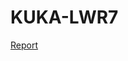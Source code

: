 # KUKA-LWR7
[Report](https://github.com/mrhosseini75/KUKA-LWR7/files/10067805/HajiHosseini-Assignmet-September_report.pdf)

